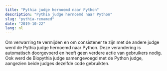 ```yaml
---
title: "Pythia judge hernoemd naar Python"
description: "Pythia judge hernoemd naar Python"
slug: "pythia-renamed"
date: "2019-10-22"
lang: nl
---
```


Om verwarring te vermijden en om consistener te zijn met de andere judge werd de Pythia judge hernoemd naar Python. Deze verandering is automatisch doorgevoerd en heeft geen verdere actie van gebruikers nodig. Ook werd de Biopythia judge samengevoegd met de Python judge, aangezien beide judges dezelfde code gebruikten.